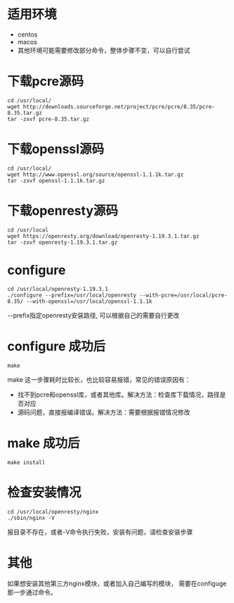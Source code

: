 # 适用环境

* centos
* macos
* 其他环境可能需要修改部分命令，整体步骤不变，可以自行尝试

# 下载pcre源码

```
cd /usr/local/
wget http://downloads.sourceforge.net/project/pcre/pcre/8.35/pcre-8.35.tar.gz
tar -zxvf pcre-8.35.tar.gz
```

# 下载openssl源码

```
cd /usr/local/
wget http://www.openssl.org/source/openssl-1.1.1k.tar.gz
tar -zxvf openssl-1.1.1k.tar.gz
```

# 下载openresty源码

```
cd /usr/local
wget https://openresty.org/download/openresty-1.19.3.1.tar.gz
tar -zxvf openresty-1.19.3.1.tar.gz
```



# configure

```
cd /usr/local/openresty-1.19.3.1
./configure --prefix=/usr/local/openresty --with-pcre=/usr/local/pcre-8.35/ --with-openssl=/usr/local/openssl-1.1.1k
```

--prefix指定openresty安装路径, 可以根据自己的需要自行更改

# configure 成功后

```
make
```

make 这一步骤耗时比较长，也比较容易报错，常见的错误原因有：

* 找不到pcre和openssl库，或者其他库。解决方法：检查库下载情况，路径是否对应
* 源码问题，直接报编译错误。解决方法：需要根据报错情况修改

# make 成功后

```
make install
```

# 检查安装情况

```
cd /usr/local/openresty/nginx
./sbin/nginx -V
```

报目录不存在，或者-V命令执行失败，安装有问题，请检查安装步骤

# 其他

如果想安装其他第三方nginx模块，或者加入自己编写的模块， 需要在configuge那一步通过命令。